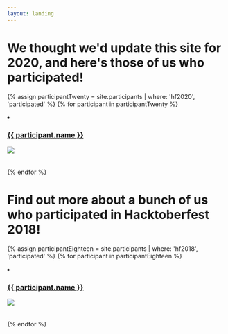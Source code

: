 ```yaml
---
layout: landing
---
```


# We thought we'd update this site for 2020, and here's those of us who participated!

{% assign participantTwenty = site.participants | where: 'hf2020', 'participated' %}
{% for participant in participantTwenty %}
<li>
    <h3>
        <a href="{{ site.baseurl}}/{{ participant.url }}">
            {{ participant.name }}
        </a>
    </h3>
    <a href="{{ site.baseurl}}/{{ participant.url }}">
        <img src="https://github.com/{{ participant.github_username }}.png">
    </a>
</li>
<br><br>
{% endfor %}

# Find out more about a bunch of us who participated in Hacktoberfest 2018!

{% assign participantEighteen = site.participants | where: 'hf2018', 'participated' %}
{% for participant in participantEighteen %}
<li>
    <h3>
        <a href="{{ site.baseurl}}/{{ participant.url }}">
            {{ participant.name }}
        </a>
    </h3>
    <a href="{{ site.baseurl}}/{{ participant.url }}">
        <img src="https://github.com/{{ participant.github_username }}.png">
    </a>
</li>
<br><br>
{% endfor %}